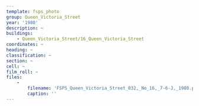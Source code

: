 ```yaml
---
template: fsps_photo
group: Queen_Victoria_Street
year: '1980'
description: ~
buildings:
    - Queen_Victoria_Street/16_Queen_Victoria_Street
coordinates: ~
heading: ~
classification: ~
section: ~
cell: ~
film_roll: ~
files:
    -
        filename: 'FSPS_Queen_Victoria_Street_032,_No_16,_7-6-J,_1980.png'
        caption: ''
---
```

